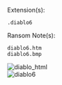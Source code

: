 Extension(s): 
```
.diablo6
```
Ransom Note(s): 
```
diablo6.htm
diablo6.bmp
```
![diablo_html](https://github.com/user-attachments/assets/02d57d9b-bc34-4aca-a86c-54727d2d6e6c)  
![diablo6](https://github.com/user-attachments/assets/68f76945-29ff-414c-a617-ba4adedf7358)  
